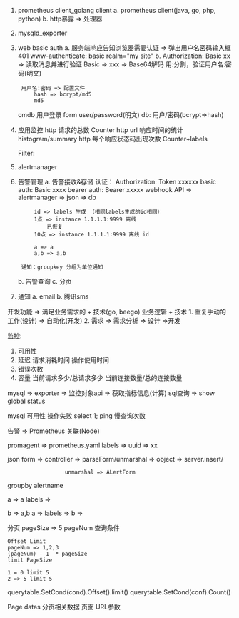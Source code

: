 1. prometheus client_golang
    client
        a. prometheus client(java, go, php, python)
        b. http暴露 => 处理器
2. mysqld_exporter
3. web basic auth
    a. 服务端响应告知浏览器需要认证 => 弹出用户名密码输入框
        401
        www-authenticate: basic realm="my site"
    b. Authorization: Basic xx => 读取消息并进行验证
        Basic => xxx => Base64解码 用:分割，验证用户名:密码(明文)

        用户名:密码 => 配置文件
            hash => bcrypt/md5
            md5

    cmdb 用户登录
        form
            user/password(明文)
        db: 用户/密码(bcrypt=>hash)

4. 应用监控
    http 请求的总数 Counter
    http url 响应时间的统计 histogram/summary
    http 每个响应状态码出现次数 Counter+labels

    Filter:

5. alertmanager
6. 告警管理
    a. 告警接收&存储
        认证：
            Authorization: Token xxxxxx
            basic auth: Basic xxxx
            bearer auth: Bearer xxxxx
        webhook
            API => alertmanager => json => db

            id => labels 生成 （相同labels生成的id相同）
            1点 => instance 1.1.1.1:9999 离线
                已恢复
            10点 => instance 1.1.1.1:9999 离线 id

            a => a
            a,b => a,b

        通知：groupkey 分组为单位通知
    b. 告警查询
    c. 分页
7. 通知
    a. email
    b. 腾讯sms



开发功能 => 满足业务需求的 + 技术(go, beego)
           业务逻辑 + 技术
           1. 重复手动的工作(设计) => 自动化(开发)
           2. 需求 => 需求分析 => 设计 =>开发


监控:
1. 可用性
2. 延迟
    请求消耗时间
    操作使用时间
3. 错误次数
4. 容量
    当前请求多少/总请求多少
    当前连接数量/总的连接数量


mysql => exporter =>
    监控对象api => 获取指标信息(计算)
    sql查询 =>
                show global status

mysql 可用性
    操作失败
        select 1;
        ping
慢查询次数



告警 => Prometheus 关联(Node)

promagent => prometheus.yaml labels => uuid => xx


json
form  => controller => parseForm/unmarshal => object => server.insert/


                      unmarshal => ALertForm


groupby
alertname

a => a
    labels =>

b => a,b
    a => labels =>
    b =>

分页
    pageSize => 5
    pageNum
    查询条件


    Offset Limit
    pageNum => 1,2,3
    (pageNum) - 1  * pageSize
    limit PageSize

    1 = 0 limit 5
    2 => 5 limit 5

querytable.SetCond(cond).Offset().limit()
querytable.SetCond(conf).Count()

Page
    datas
    分页相关数据 页面 URL参数